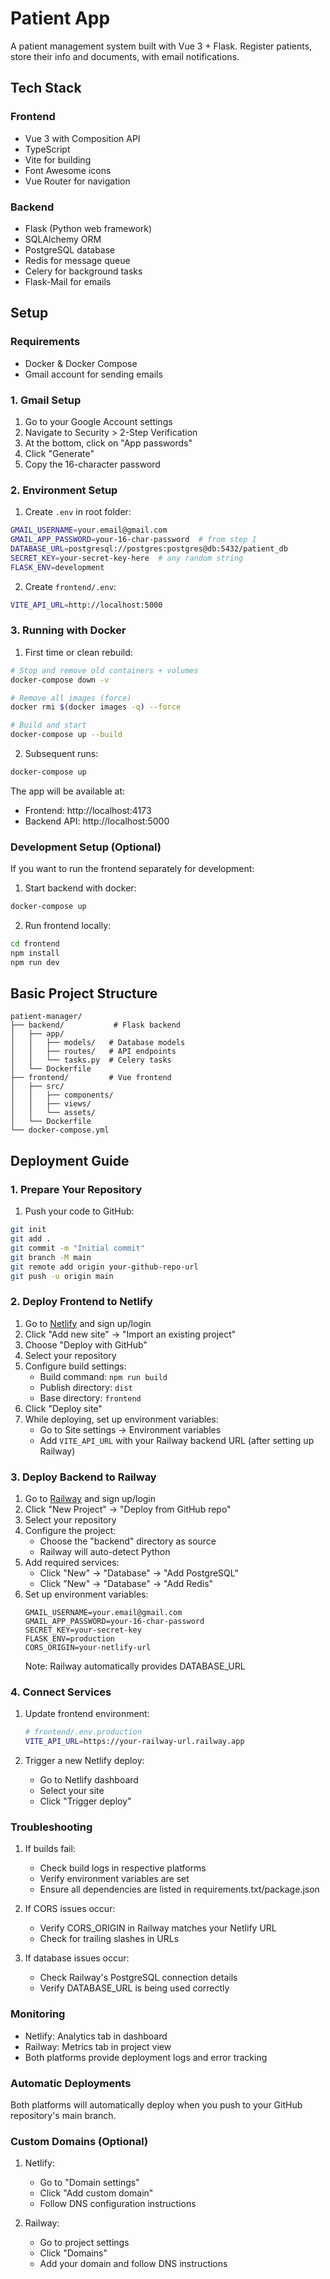 # Patient App

A patient management system built with Vue 3 + Flask. Register patients, store their info and documents, with email notifications.

## Tech Stack

### Frontend
- Vue 3 with Composition API
- TypeScript
- Vite for building
- Font Awesome icons
- Vue Router for navigation

### Backend
- Flask (Python web framework)
- SQLAlchemy ORM
- PostgreSQL database
- Redis for message queue
- Celery for background tasks
- Flask-Mail for emails

## Setup

### Requirements
- Docker & Docker Compose
- Gmail account for sending emails

### 1. Gmail Setup
1. Go to your Google Account settings
2. Navigate to Security > 2-Step Verification
3. At the bottom, click on "App passwords"
5. Click "Generate"
6. Copy the 16-character password

### 2. Environment Setup

1. Create `.env` in root folder:
```bash
GMAIL_USERNAME=your.email@gmail.com
GMAIL_APP_PASSWORD=your-16-char-password  # from step 1
DATABASE_URL=postgresql://postgres:postgres@db:5432/patient_db
SECRET_KEY=your-secret-key-here  # any random string
FLASK_ENV=development
```

2. Create `frontend/.env`:
```bash
VITE_API_URL=http://localhost:5000
```

### 3. Running with Docker

1. First time or clean rebuild:
```bash
# Stop and remove old containers + volumes
docker-compose down -v

# Remove all images (force)
docker rmi $(docker images -q) --force

# Build and start
docker-compose up --build
```

2. Subsequent runs:
```bash
docker-compose up
```

The app will be available at:
- Frontend: http://localhost:4173
- Backend API: http://localhost:5000

### Development Setup (Optional)

If you want to run the frontend separately for development:

1. Start backend with docker:
```bash
docker-compose up
```

2. Run frontend locally:
```bash
cd frontend
npm install
npm run dev
```

## Basic Project Structure

```
patient-manager/
├── backend/           # Flask backend
│   ├── app/
│   │   ├── models/   # Database models
│   │   ├── routes/   # API endpoints
│   │   └── tasks.py  # Celery tasks
│   └── Dockerfile
├── frontend/         # Vue frontend
│   ├── src/
│   │   ├── components/
│   │   ├── views/
│   │   └── assets/
│   └── Dockerfile
└── docker-compose.yml
```

## Deployment Guide

### 1. Prepare Your Repository
1. Push your code to GitHub:
```bash
git init
git add .
git commit -m "Initial commit"
git branch -M main
git remote add origin your-github-repo-url
git push -u origin main
```

### 2. Deploy Frontend to Netlify
1. Go to [Netlify](https://www.netlify.com/) and sign up/login
2. Click "Add new site" → "Import an existing project"
3. Choose "Deploy with GitHub"
4. Select your repository
5. Configure build settings:
   - Build command: `npm run build`
   - Publish directory: `dist`
   - Base directory: `frontend`
6. Click "Deploy site"
7. While deploying, set up environment variables:
   - Go to Site settings → Environment variables
   - Add `VITE_API_URL` with your Railway backend URL (after setting up Railway)

### 3. Deploy Backend to Railway
1. Go to [Railway](https://railway.app/) and sign up/login
2. Click "New Project" → "Deploy from GitHub repo"
3. Select your repository
4. Configure the project:
   - Choose the "backend" directory as source
   - Railway will auto-detect Python
5. Add required services:
   - Click "New" → "Database" → "Add PostgreSQL"
   - Click "New" → "Database" → "Add Redis"
6. Set up environment variables:
   ```
   GMAIL_USERNAME=your.email@gmail.com
   GMAIL_APP_PASSWORD=your-16-char-password
   SECRET_KEY=your-secret-key
   FLASK_ENV=production
   CORS_ORIGIN=your-netlify-url
   ```
   Note: Railway automatically provides DATABASE_URL

### 4. Connect Services
1. Update frontend environment:
   ```bash
   # frontend/.env.production
   VITE_API_URL=https://your-railway-url.railway.app
   ```

2. Trigger a new Netlify deploy:
   - Go to Netlify dashboard
   - Select your site
   - Click "Trigger deploy"

### Troubleshooting
1. If builds fail:
   - Check build logs in respective platforms
   - Verify environment variables are set
   - Ensure all dependencies are listed in requirements.txt/package.json

2. If CORS issues occur:
   - Verify CORS_ORIGIN in Railway matches your Netlify URL
   - Check for trailing slashes in URLs

3. If database issues occur:
   - Check Railway's PostgreSQL connection details
   - Verify DATABASE_URL is being used correctly

### Monitoring
- Netlify: Analytics tab in dashboard
- Railway: Metrics tab in project view
- Both platforms provide deployment logs and error tracking

### Automatic Deployments
Both platforms will automatically deploy when you push to your GitHub repository's main branch.

### Custom Domains (Optional)
1. Netlify:
   - Go to "Domain settings"
   - Click "Add custom domain"
   - Follow DNS configuration instructions

2. Railway:
   - Go to project settings
   - Click "Domains"
   - Add your domain and follow DNS instructions
